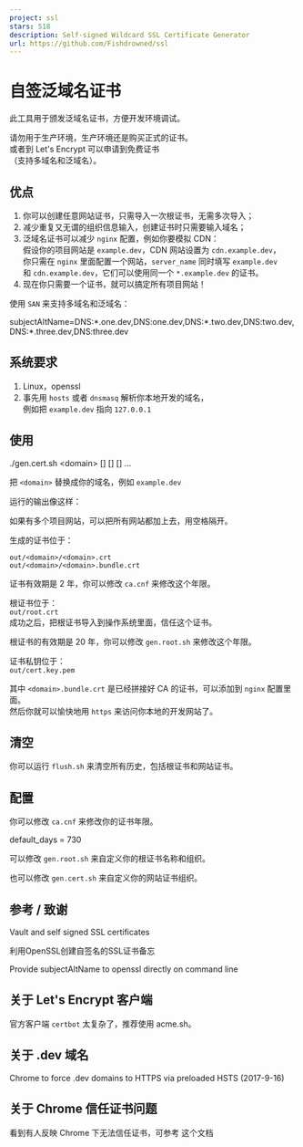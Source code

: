 ```yaml
---
project: ssl
stars: 518
description: Self-signed Wildcard SSL Certificate Generator
url: https://github.com/Fishdrowned/ssl
---
```


自签泛域名证书
=======

此工具用于颁发泛域名证书，方便开发环境调试。

请勿用于生产环境，生产环境还是购买正式的证书。  
或者到 Let's Encrypt 可以申请到免费证书  
（支持多域名和泛域名）。

优点
--

1.  你可以创建任意网站证书，只需导入一次根证书，无需多次导入；
2.  减少重复又无谓的组织信息输入，创建证书时只需要输入域名；
3.  泛域名证书可以减少 `nginx` 配置，例如你要模拟 CDN：  
    假设你的项目网站是 `example.dev`，CDN 网站设置为 `cdn.example.dev`，  
    你只需在 `nginx` 里面配置一个网站，`server_name` 同时填写 `example.dev`  
    和 `cdn.example.dev`，它们可以使用同一个 `*.example.dev` 的证书。
4.  现在你只需要一个证书，就可以搞定所有项目网站！

使用 `SAN` 来支持多域名和泛域名：

subjectAltName\=DNS:\*.one.dev,DNS:one.dev,DNS:\*.two.dev,DNS:two.dev,DNS:\*.three.dev,DNS:three.dev

系统要求
----

1.  Linux，openssl
2.  事先用 `hosts` 或者 `dnsmasq` 解析你本地开发的域名，  
    例如把 `example.dev` 指向 `127.0.0.1`

使用
--

./gen.cert.sh <domain\> \[<domain2>\] \[<domain3>\] \[<domain4>\] ...

把 `<domain>` 替换成你的域名，例如 `example.dev`

运行的输出像这样：

如果有多个项目网站，可以把所有网站都加上去，用空格隔开。

生成的证书位于：

```
out/<domain>/<domain>.crt
out/<domain>/<domain>.bundle.crt
```

证书有效期是 2 年，你可以修改 `ca.cnf` 来修改这个年限。

根证书位于：  
`out/root.crt`  
成功之后，把根证书导入到操作系统里面，信任这个证书。

根证书的有效期是 20 年，你可以修改 `gen.root.sh` 来修改这个年限。

证书私钥位于：  
`out/cert.key.pem`

其中 `<domain>.bundle.crt` 是已经拼接好 CA 的证书，可以添加到 `nginx` 配置里面。  
然后你就可以愉快地用 `https` 来访问你本地的开发网站了。

清空
--

你可以运行 `flush.sh` 来清空所有历史，包括根证书和网站证书。

配置
--

你可以修改 `ca.cnf` 来修改你的证书年限。

default\_days    = 730

可以修改 `gen.root.sh` 来自定义你的根证书名称和组织。

也可以修改 `gen.cert.sh` 来自定义你的网站证书组织。

参考 / 致谢
-------

Vault and self signed SSL certificates

利用OpenSSL创建自签名的SSL证书备忘

Provide subjectAltName to openssl directly on command line

关于 Let's Encrypt 客户端
--------------------

官方客户端 `certbot` 太复杂了，推荐使用 acme.sh。

关于 .dev 域名
----------

Chrome to force .dev domains to HTTPS via preloaded HSTS (2017-9-16)

关于 Chrome 信任证书问题
----------------

看到有人反映 Chrome 下无法信任证书，可参考 这个文档
